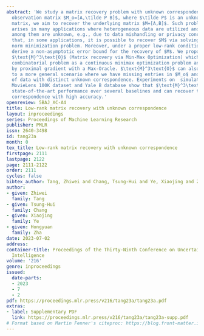 ```yaml
---
abstract: 'We study a matrix recovery problem with unknown correspondence: given the
  observation matrix $M_o=[A,\tilde P B]$, where $\tilde P$ is an unknown permutation
  matrix, we aim to recover the underlying matrix $M=[A,B]$. Such problem commonly
  arises in many applications where heterogeneous data are utilized and the correspondence
  among them are unknown, e.g., due to data mishandling or privacy concern. We show
  that, in some applications, it is possible to recover $M$ via solving a nuclear
  norm minimization problem. Moreover, under a proper low-rank condition on $M$, we
  derive a non-asymptotic error bound for the recovery of $M$. We propose an algorithm,
  $\text{M}^3\text{O}$ (Matrix recovery via Min-Max Optimization) which recasts this
  combinatorial problem as a continuous minimax optimization problem and solves it
  by proximal gradient with a Max-Oracle. $\text{M}^3\text{O}$ can also be applied
  to a more general scenario where we have missing entries in $M_o$ and multiple groups
  of data with distinct unknown correspondence. Experiments on  simulated data, the
  MovieLens 100K dataset and Yale B database show that $\text{M}^3\text{O}$ achieves
  state-of-the-art performance over several baselines and can recover the ground-truth
  correspondence with high accuracy.'
openreview: 5BAJ_XC-A4
title: Low-rank matrix recovery with unknown correspondence
layout: inproceedings
series: Proceedings of Machine Learning Research
publisher: PMLR
issn: 2640-3498
id: tang23a
month: 0
tex_title: Low-rank matrix recovery with unknown correspondence
firstpage: 2111
lastpage: 2122
page: 2111-2122
order: 2111
cycles: false
bibtex_author: Tang, Zhiwei and Chang, Tsung-Hui and Ye, Xiaojing and Zha, Hongyuan
author:
- given: Zhiwei
  family: Tang
- given: Tsung-Hui
  family: Chang
- given: Xiaojing
  family: Ye
- given: Hongyuan
  family: Zha
date: 2023-07-02
address:
container-title: Proceedings of the Thirty-Ninth Conference on Uncertainty in Artificial
  Intelligence
volume: '216'
genre: inproceedings
issued:
  date-parts:
  - 2023
  - 7
  - 2
pdf: https://proceedings.mlr.press/v216/tang23a/tang23a.pdf
extras:
- label: Supplementary PDF
  link: https://proceedings.mlr.press/v216/tang23a/tang23a-supp.pdf
# Format based on Martin Fenner's citeproc: https://blog.front-matter.io/posts/citeproc-yaml-for-bibliographies/
---
```

